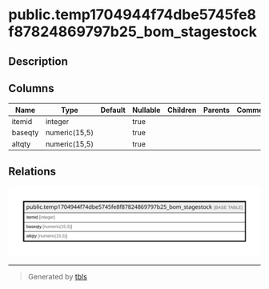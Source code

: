 # public.temp1704944f74dbe5745fe8f87824869797b25_bom_stagestock

## Description

## Columns

| Name | Type | Default | Nullable | Children | Parents | Comment |
| ---- | ---- | ------- | -------- | -------- | ------- | ------- |
| itemid | integer |  | true |  |  |  |
| baseqty | numeric(15,5) |  | true |  |  |  |
| altqty | numeric(15,5) |  | true |  |  |  |

## Relations

![er](public.temp1704944f74dbe5745fe8f87824869797b25_bom_stagestock.svg)

---

> Generated by [tbls](https://github.com/k1LoW/tbls)
